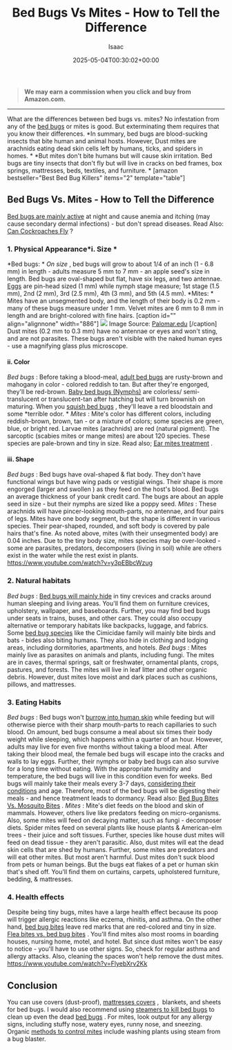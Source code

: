 ﻿---
author: Isaac
layout: post
title: Bed Bugs Vs Mites - How to Tell the Difference
date: '2025-05-04T00:30:02+00:00'
categories:
- Bed Bugs
- Guide
tags: []
slug: /bed-bugs-vs-mites/
lastmod: 2025-05-07T12:21:23+03:00
---
> **We may earn a commission when you click and buy from Amazon.com.**
>

---
What are the differences between bed bugs vs. mites? No infestation from any of the
[bed bugs](https://pestpolicy.com/pictures-of-bed-bugs/)
or mites is good. But exterminating them requires that you know their differences.
*In summary, bed bugs are blood-sucking insects that bite human and animal hosts. However, Dust mites are arachnids eating dead skin cells left by humans, ticks, and spiders in homes. *
*But mites don't bite humans but will cause skin irritation. Bed bugs are tiny insects that don't fly but will live in cracks on bed frames, box springs, mattresses, beds, textiles, and furniture.
*
[amazon bestseller="Best Bed Bug Killers" items="2" template="table"]
## Bed Bugs Vs. Mites - How to Tell the Difference
[Bed bugs are mainly active](https://pestpolicy.com/what-causes-bed-bugs/)
at night and cause anemia and itching (may cause secondary dermal infections) - but don't spread diseases. Read Also:
[Can Cockroaches Fly](https://pestpolicy.com/can-cockroaches-fly/)
?
### 1. Physical Appearance*i. Size *
*Bed bugs: *
*On size*
, bed bugs will grow to about
1/4 of an inch (1 - 6.8 mm) in length - adults measure 5 mm to 7 mm - an apple seed's size in length.
Bed bugs are oval-shaped but flat, have six legs, and two antennae.
[Eggs](https://pestpolicy.com/bed-bug-eggs/)
are pin-head sized (1 mm) while nymph stage measure; 1st stage (1.5 mm), 2nd (2 mm), 3rd (2.5 mm), 4th (3 mm), and 5th (4.5 mm).
*Mites: *
Mites have an unsegmented body, and the length of their body is 0.2 mm - many of these bugs measure under 1 mm. Velvet mites are
6 mm to 8 mm in length and are bright-colored with
fine hairs.
[caption id="" align="alignnone" width="886"]
![](/assets/img/uploads/default-image.jpg)
Image Source:
[Palomar.edu](https://pestpolicy.com/)
[/caption]
Dust mites (0.2 mm to 0.3 mm) have no antennae or eyes and won't sting, and are not parasites. These bugs aren't visible with the naked human eyes - use a magnifying glass plus microscope.
#### ii. Color
*Bed bugs*
: Before taking a blood-meal,
[adult bed bugs](https://pestpolicy.com/proof-bed-bug-spray-review/)
are
rusty-brown and mahogany in color - colored reddish to tan. But after they're engorged, they'll be
red-brown.
[Baby bed bugs (Nymphs)](https://pestpolicy.com/baby-bed-bugs/)
are
colorless/ semi-translucent or translucent-tan after hatching but will turn
brownish on maturing. When you
[squish bed bugs](https://pestpolicy.com/what-happens-when-you-squish-a-bed-bug/)
, they'll leave a red bloodstain and some
*terrible odor. *
*Mites*
: Mite's color has different colors, including reddish-brown, brown, tan - or a mixture of colors; some species are green, blue, or bright red. Larvae mites (arachnids) are red (natural pigment).
The sarcoptic (scabies mites or mange mites) are about 120 species. These species are pale-brown and tiny in size. Read also;
[Ear mites treatment](https://pestpolicy.com/best-medicine-for-ear-mites-in-cats/)
.
#### iii. Shape
*Bed bugs*
: Bed bugs have oval-shaped & flat body. They don't have functional wings but have wing pads or vestigial wings. Their shape is more engorged (larger and swollen ) as they feed on the host's blood.
Bed bugs an average thickness of your bank credit card. The bugs are about an apple seed in size - but their nymphs are sized like a poppy seed.
*Mites*
: These arachnids will have pincer-looking mouth-parts, no antennae, and four pairs of legs. Mites have one body segment, but the shape is different in various species.
Their pear-shaped, rounded, and soft body is covered by pale hairs that's fine. As noted above, mites (with their unsegmented body) are 0.04 inches.
Due to the tiny body size, mites species may be over-looked - some are parasites, predators, decomposers (living in soil) while are others exist in the water while the rest exist in plants.
https://www.youtube.com/watch?v=y3pEBbcWzug
### 2. Natural habitats
*Bed bugs*
:
[Bed bugs will mainly hide](https://pestpolicy.com/where-do-bed-bugs-hide/)
in tiny crevices and cracks around human sleeping and living areas. You'll find them on furniture crevices, upholstery, wallpaper, and baseboards.
Further, you may find bed bugs under seats in trains, buses, and other cars. They could also occupy alternative or temporary habitats like backpacks, luggage, and fabrics.
Some
[bed bug species](https://pestpolicy.com/are-bed-bug-eggs-hard-or-soft/)
like the Cimicidae family will mainly bite birds and bats - bides also biting humans. They also hide in clothing and lodging areas, including dormitories, apartments, and hotels.
*Bed bugs*
:
Mites mainly live as parasites on animals and plants, including fungi. The mites are in caves, thermal springs, salt or freshwater, ornamental plants, crops, pastures, and forests.
The mites will live in leaf litter and other organic debris. However, dust mites love moist and dark places such as cushions, pillows, and mattresses.
### 3. Eating Habits
*Bed bugs*
:
Bed bugs won't
[burrow into human skin](https://pestpolicy.com/does-vinegar-kill-bed-bugs/)
while feeding but will otherwise pierce with their sharp mouth-parts to reach capillaries to such blood.
On amount, bed bugs consume a meal about six times their body weight while sleeping, which happens within a quarter of an hour.
However, adults may live for even five months without taking a blood meal. After taking their blood meal, the female bed bugs will escape into the cracks and walls to lay eggs.
Further, their nymphs or baby bed bugs can also survive for a long time without eating. With the appropriate humidity and temperature, the bed bugs will live in this condition even for weeks.
Bed bugs will mainly take their meals every 3-7 days,
[considering their conditions](https://pestpolicy.com/does-dryer-kill-bed-bugs/)
and age. Therefore, most of the bed bugs will be digesting their meals - and hence treatment leads to dormancy.
Read also:
[Bed Bug Bites Vs. Mosquito Bites](https://pestpolicy.com/bed-bug-bites-vs-mosquito-bites/)
.
*Mites*
:
Mite's diet feeds on the
blood and skin of mammals. However, others live like predators feeding on
micro-organisms. Also, some mites will feed on
decaying matter, such as fungi - decomposer diets.
Spider mites feed on several plants like house plants & American-elm trees - their juice and soft tissues. Further, species like house dust mites will feed on dead tissue - they aren't parasitic.
Also, dust mites will eat the dead skin cells that are shed by humans. Further, some mites are predators and will eat other mites. But most aren't harmful.
Dust mites don't suck blood from pets or human beings. But the bugs eat flakes of a pet or human skin that's shed off. You'll find them on curtains, carpets, upholstered furniture, bedding, & mattresses.
### 4. Health effects
Despite being tiny bugs, mites have a large health effect because its poop will trigger allergic reactions like eczema, rhinitis, and asthma.
On the other hand,
[bed bug bites](https://pestpolicy.com/pictures-of-bed-bug-bites/)
leave red marks that are red-colored and tiny in size.
[Flea bites vs. bed bug bites](https://pestpolicy.com/flea-bites-vs-bed-bug-bites/)
. You'll find mites also most rooms in boarding houses, nursing home, motel, and hotel.
But since dust mites won't be easy to notice - you'll have to use other signs. So, check for regular asthma and allergy attacks. Also, cleaning the spaces won't help remove the dust mites.
https://www.youtube.com/watch?v=FlyebXrv2Kk
## Conclusion
You can use covers (dust-proof),
[mattresses covers](https://pestpolicy.com/best-bed-bug-mattress-encasements/)
,  blankets, and sheets for bed bugs. I would also recommend using
[steamers to kill bed bugs](https://pestpolicy.com/best-bed-bug-steamer/)
to clean up even the dead
[bed bugs](https://pestpolicy.com/dead-bed-bugs/)
.
For mites, look output for any allergy signs, including stuffy nose, watery eyes, runny nose, and sneezing. Organic
[methods to control mites](https://pestpolicy.com/top-7-natural-termite-control-can-easily/)
include washing plants using steam from a bug blaster.